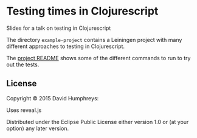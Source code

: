 # Testing times in Clojurescript

Slides for a talk on testing in Clojurescript

The directory `example-project` contains a Leiningen project with many different approaches to testing in Clojurescript.

The [project README](./example-project/README.md) shows some of the different commands to run to try out the tests.

## License

Copyright © 2015 David Humphreys:

Uses reveal.js

Distributed under the Eclipse Public License either version 1.0 or (at
your option) any later version.
